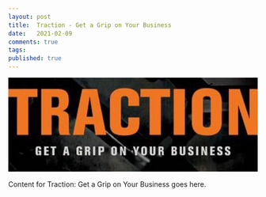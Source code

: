 ```yaml
---
layout: post
title:  Traction - Get a Grip on Your Business
date:   2021-02-09
comments: true
tags: 
published: true
---
```


<img src="/images/Traction_EOS_Gino_Wickman.jpg" width="600" alt="Traction: Get a Grip on Your Business" title="Traction: Get a Grip on Your Business" /><br/> 

Content for Traction: Get a Grip on Your Business goes here.
 
